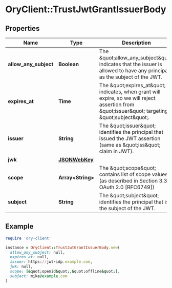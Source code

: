 # OryClient::TrustJwtGrantIssuerBody

## Properties

| Name | Type | Description | Notes |
| ---- | ---- | ----------- | ----- |
| **allow_any_subject** | **Boolean** | The \&quot;allow_any_subject\&quot; indicates that the issuer is allowed to have any principal as the subject of the JWT. | [optional] |
| **expires_at** | **Time** | The \&quot;expires_at\&quot; indicates, when grant will expire, so we will reject assertion from \&quot;issuer\&quot; targeting \&quot;subject\&quot;. |  |
| **issuer** | **String** | The \&quot;issuer\&quot; identifies the principal that issued the JWT assertion (same as \&quot;iss\&quot; claim in JWT). |  |
| **jwk** | [**JSONWebKey**](JSONWebKey.md) |  |  |
| **scope** | **Array&lt;String&gt;** | The \&quot;scope\&quot; contains list of scope values (as described in Section 3.3 of OAuth 2.0 [RFC6749]) |  |
| **subject** | **String** | The \&quot;subject\&quot; identifies the principal that is the subject of the JWT. | [optional] |

## Example

```ruby
require 'ory-client'

instance = OryClient::TrustJwtGrantIssuerBody.new(
  allow_any_subject: null,
  expires_at: null,
  issuer: https://jwt-idp.example.com,
  jwk: null,
  scope: [&quot;openid&quot;,&quot;offline&quot;],
  subject: mike@example.com
)
```

